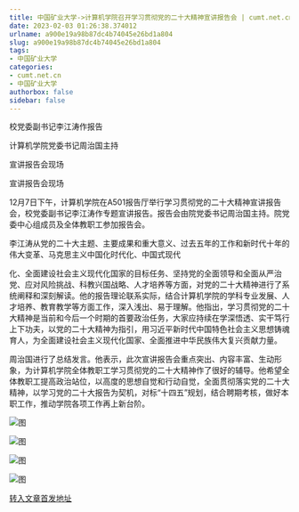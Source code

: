 ```yaml
---
title: 中国矿业大学->计算机学院召开学习贯彻党的二十大精神宣讲报告会 | cumt.net.cn
date: 2023-02-03 01:26:38.374012
urlname: a900e19a98b87dc4b74045e26bd1a804
slug: a900e19a98b87dc4b74045e26bd1a804
tags: 
- 中国矿业大学
categories:
- cumt.net.cn
- 中国矿业大学
authorbox: false
sidebar: false
---
```

校党委副书记李江涛作报告

计算机学院党委书记周治国主持

宣讲报告会现场

宣讲报告会现场

12月7日下午，计算机学院在A501报告厅举行学习贯彻党的二十大精神宣讲报告会，校党委副书记李江涛作专题宣讲报告。报告会由院党委书记周治国主持。院党委中心组成员及全体教职工参加报告会。

李江涛从党的二十大主题、主要成果和重大意义、过去五年的工作和新时代十年的伟大变革、马克思主义中国化时代化、中国式现代
<!--more-->
化、全面建设社会主义现代化国家的目标任务、坚持党的全面领导和全面从严治党、应对风险挑战、科教兴国战略、人才培养等方面，对党的二十大精神进行了系统阐释和深刻解读。他的报告理论联系实际，结合计算机学院的学科专业发展、人才培养、教育教学等方面工作，深入浅出、易于理解。他指出，学习贯彻党的二十大精神是当前和今后一个时期的首要政治任务，大家应持续在学深悟透、实干笃行上下功夫，以党的二十大精神为指引，用习近平新时代中国特色社会主义思想铸魂育人，为全面建设社会主义现代化国家、全面推进中华民族伟大复兴贡献力量。

周治国进行了总结发言。他表示，此次宣讲报告会重点突出、内容丰富、生动形象，为计算机学院全体教职工学习贯彻党的二十大精神作了很好的辅导。他希望全体教职工提高政治站位，以高度的思想自觉和行动自觉，全面贯彻落实党的二十大精神，以学习党的二十大报告为契机，对标“十四五”规划，结合聘期考核，做好本职工作，推动学院各项工作再上新台阶。

![图](https://xwzx.cumt.edu.cn/_upload/article/images/12/a6/24be1cd94185b42a047dac626895/aa93f467-4016-4ce2-a616-a1c08028e3cc.jpg)

![图](https://xwzx.cumt.edu.cn/_upload/article/images/12/a6/24be1cd94185b42a047dac626895/ecf4ac7d-e20c-4cf2-9528-5190620c4bf8.jpg)

![图](https://xwzx.cumt.edu.cn/_upload/article/images/12/a6/24be1cd94185b42a047dac626895/ab50b4cc-a779-4aed-a4c1-5b134e5067f7.jpg)

![图](https://xwzx.cumt.edu.cn/_upload/article/images/12/a6/24be1cd94185b42a047dac626895/aa9f10f7-517f-4dd2-94ff-dadbdcfb2eb6.jpg)

[转入文章首发地址](https://xwzx.cumt.edu.cn/bd/f2/c523a638450/page.htm)
